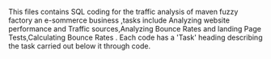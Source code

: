 This files contains SQL coding for the traffic analysis of maven fuzzy factory an e-sommerce business ,tasks include Analyzing website performance 
and Traffic sources,Analyzing Bounce Rates and landing Page Tests,Calculating Bounce Rates . Each code has a 'Task' heading describing the task 
carried out below it through code.
